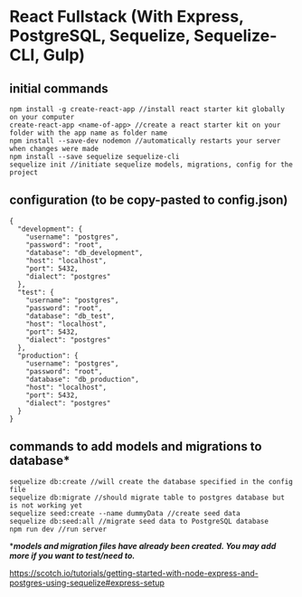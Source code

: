 # React Fullstack (With Express, PostgreSQL, Sequelize, Sequelize-CLI, Gulp)

## initial commands

```
npm install -g create-react-app //install react starter kit globally on your computer
create-react-app <name-of-app> //create a react starter kit on your folder with the app name as folder name
npm install --save-dev nodemon //automatically restarts your server when changes were made
npm install --save sequelize sequelize-cli
sequelize init //initiate sequelize models, migrations, config for the project
```

## configuration (to be copy-pasted to config.json)
```
{
  "development": {
    "username": "postgres",
    "password": "root",
    "database": "db_development",
    "host": "localhost",
    "port": 5432,
    "dialect": "postgres"
  },
  "test": {
    "username": "postgres",
    "password": "root",
    "database": "db_test",
    "host": "localhost",
    "port": 5432,
    "dialect": "postgres"
  },
  "production": {
    "username": "postgres",
    "password": "root",
    "database": "db_production",
    "host": "localhost",
    "port": 5432,
    "dialect": "postgres"
  }
}
```
## commands to add models and migrations to database*
```
sequelize db:create //will create the database specified in the config file
sequelize db:migrate //should migrate table to postgres database but is not working yet 
sequelize seed:create --name dummyData //create seed data 
sequelize db:seed:all //migrate seed data to PostgreSQL database
npm run dev //run server
```

****models and migration files have already been created. You may add more if you want to test/need to.***


https://scotch.io/tutorials/getting-started-with-node-express-and-postgres-using-sequelize#express-setup